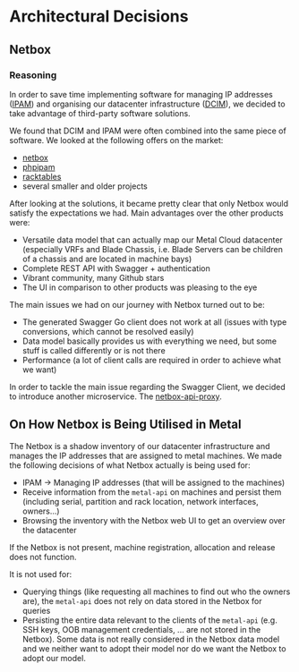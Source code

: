 # Architectural Decisions

## Netbox

### Reasoning

In order to save time implementing software for managing IP addresses ([IPAM](https://en.wikipedia.org/wiki/IP_address_management)) and organising our datacenter infrastructure ([DCIM](https://en.wikipedia.org/wiki/Data_center_management#Data_Center_Infrastructure_Management)), we decided to take advantage of third-party software solutions.

We found that DCIM and IPAM were often combined into the same piece of software. We looked at the following offers on the market:

- [netbox](https://github.com/digitalocean/netbox)
- [phpipam](https://phpipam.net/)
- [racktables](https://www.racktables.org/)
- several smaller and older projects

After looking at the solutions, it became pretty clear that only Netbox would satisfy the expectations we had. Main advantages over the other products were:

- Versatile data model that can actually map our Metal Cloud datacenter (especially VRFs and Blade Chassis, i.e. Blade Servers can be children of a chassis and are located in machine bays)
- Complete REST API with Swagger + authentication
- Vibrant community, many Github stars
- The UI in comparison to other products was pleasing to the eye

The main issues we had on our journey with Netbox turned out to be:

- The generated Swagger Go client does not work at all (issues with type conversions, which cannot be resolved easily)
- Data model basically provides us with everything we need, but some stuff is called differently or is not there
- Performance (a lot of client calls are required in order to achieve what we want)

In order to tackle the main issue regarding the Swagger Client, we decided to introduce another microservice. The [netbox-api-proxy](https://git.f-i-ts.de/cloud-native/metal/netbox-api-proxy).

## On How Netbox is Being Utilised in Metal

The Netbox is a shadow inventory of our datacenter infrastructure and manages the IP addresses that are assigned to metal machines. We made the following decisions of what Netbox actually is being used for:

- IPAM -> Managing IP addresses (that will be assigned to the machines)
- Receive information from the `metal-api` on machines and persist them (including serial, partition and rack location, network interfaces, owners...)
- Browsing the inventory with the Netbox web UI to get an overview over the datacenter

If the Netbox is not present, machine registration, allocation and release does not function.

It is not used for:

- Querying things (like requesting all machines to find out who the owners are), the `metal-api` does not rely on data stored in the Netbox for queries
- Persisting the entire data relevant to the clients of the `metal-api` (e.g. SSH keys, OOB management credentials, ... are not stored in the Netbox). Some data is not really considered in the Netbox data model and we neither want to adopt their model nor do we want the Netbox to adopt our model.
